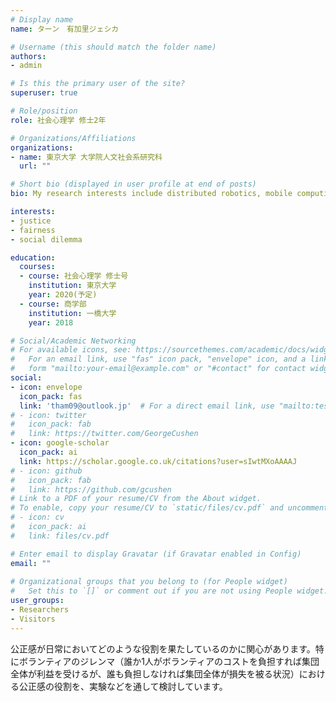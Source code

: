 ```yaml
---
# Display name
name: ターン　有加里ジェシカ

# Username (this should match the folder name)
authors:
- admin

# Is this the primary user of the site?
superuser: true

# Role/position
role: 社会心理学 修士2年

# Organizations/Affiliations
organizations:
- name: 東京大学 大学院人文社会系研究科 
  url: ""

# Short bio (displayed in user profile at end of posts)
bio: My research interests include distributed robotics, mobile computing and programmable matter.

interests:
- justice
- fairness
- social dilemma

education:
  courses:
  - course: 社会心理学 修士号
    institution: 東京大学
    year: 2020(予定)
  - course: 商学部
    institution: 一橋大学
    year: 2018

# Social/Academic Networking
# For available icons, see: https://sourcethemes.com/academic/docs/widgets/#icons
#   For an email link, use "fas" icon pack, "envelope" icon, and a link in the
#   form "mailto:your-email@example.com" or "#contact" for contact widget.
social:
- icon: envelope
  icon_pack: fas
  link: 'tham09@outlook.jp'  # For a direct email link, use "mailto:test@example.org".
# - icon: twitter
#   icon_pack: fab
#   link: https://twitter.com/GeorgeCushen
- icon: google-scholar
  icon_pack: ai
  link: https://scholar.google.co.uk/citations?user=sIwtMXoAAAAJ
# - icon: github
#   icon_pack: fab
#   link: https://github.com/gcushen
# Link to a PDF of your resume/CV from the About widget.
# To enable, copy your resume/CV to `static/files/cv.pdf` and uncomment the lines below.  
# - icon: cv
#   icon_pack: ai
#   link: files/cv.pdf

# Enter email to display Gravatar (if Gravatar enabled in Config)
email: ""
  
# Organizational groups that you belong to (for People widget)
#   Set this to `[]` or comment out if you are not using People widget.  
user_groups:
- Researchers
- Visitors
---
```


公正感が日常においてどのような役割を果たしているのかに関心があります。特にボランティアのジレンマ（誰か1人がボランティアのコストを負担すれば集団全体が利益を受けるが、誰も負担しなければ集団全体が損失を被る状況）における公正感の役割を、実験などを通して検討しています。
